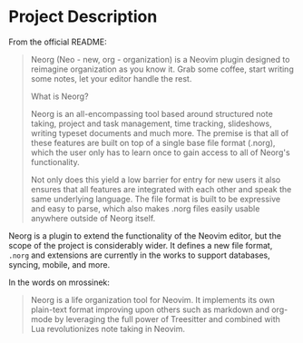 # Project Description

From the official README:

> Neorg (Neo - new, org - organization) is a Neovim plugin designed to reimagine organization as you know it. Grab some coffee, start writing some notes, let your editor handle the rest.
> 
> What is Neorg?
> 
> Neorg is an all-encompassing tool based around structured note taking, project and task management, time tracking, slideshows, writing typeset documents and much more. The premise is that all of these features are built on top of a single base file format (.norg), which the user only has to learn once to gain access to all of Neorg's functionality.
> 
> Not only does this yield a low barrier for entry for new users it also ensures that all features are integrated with each other and speak the same underlying language. The file format is built to be expressive and easy to parse, which also makes .norg files easily usable anywhere outside of Neorg itself.

Neorg is a plugin to extend the functionality of the Neovim editor, but the scope of the project is considerably wider. It defines a new file format, `.norg` and extensions are currently in the works to support databases, syncing, mobile, and more.

In the words on mrossinek:

> Neorg is a life organization tool for Neovim. It implements its own plain-text format improving upon others such as markdown and org-mode by leveraging the full power of Treesitter and combined with Lua revolutionizes note taking in Neovim.